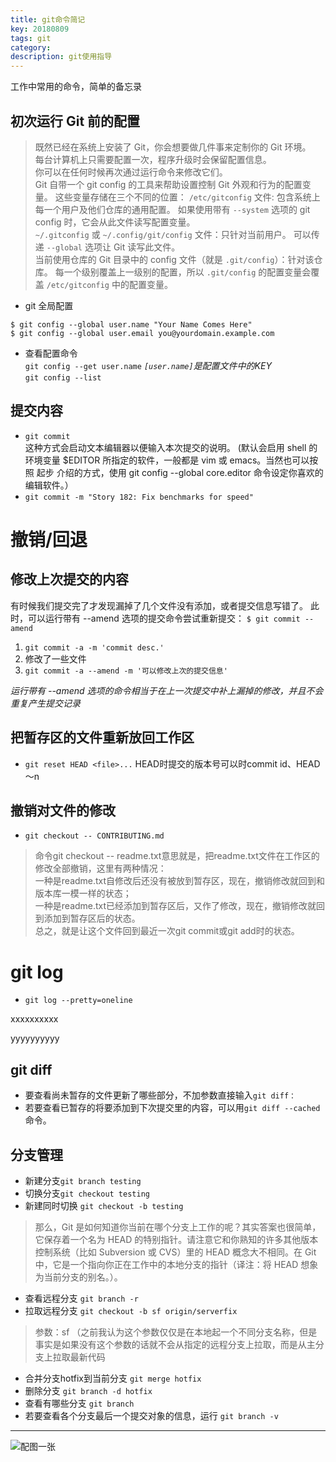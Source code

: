 ```yaml
---
title: git命令简记
key: 20180809
tags: git
category: 
description: git使用指导
---
```

工作中常用的命令，简单的备忘录
<!--more-->
## 初次运行 Git 前的配置
>既然已经在系统上安装了 Git，你会想要做几件事来定制你的 Git 环境。  
每台计算机上只需要配置一次，程序升级时会保留配置信息。  
你可以在任何时候再次通过运行命令来修改它们。  
Git 自带一个 git config 的工具来帮助设置控制 Git 外观和行为的配置变量。 这些变量存储在三个不同的位置：
`/etc/gitconfig` 文件: 包含系统上每一个用户及他们仓库的通用配置。 如果使用带有 `--system` 选项的 git config 时，它会从此文件读写配置变量。  
`~/.gitconfig` 或 `~/.config/git/config` 文件：只针对当前用户。 可以传递 `--global` 选项让 Git 读写此文件。  
当前使用仓库的 Git 目录中的 config 文件（就是 `.git/config`）：针对该仓库。
每一个级别覆盖上一级别的配置，所以 `.git/config` 的配置变量会覆盖 `/etc/gitconfig` 中的配置变量。

* git 全局配置
```
$ git config --global user.name "Your Name Comes Here"
$ git config --global user.email you@yourdomain.example.com
```

* 查看配置命令  
`git config --get user.name` *`[user.name]`是配置文件中的KEY*  
`git config --list`

## 提交内容
* ```git commit```  
这种方式会启动文本编辑器以便输入本次提交的说明。 (默认会启用 shell 的环境变量 $EDITOR 所指定的软件，一般都是 vim 或 emacs。当然也可以按照 起步 介绍的方式，使用 git config --global core.editor 命令设定你喜欢的编辑软件。）
* ```git commit -m "Story 182: Fix benchmarks for speed"```

# 撤销/回退
## 修改上次提交的内容
有时候我们提交完了才发现漏掉了几个文件没有添加，或者提交信息写错了。 此时，可以运行带有 --amend 选项的提交命令尝试重新提交：
```$ git commit --amend```
1. `git commit -a -m 'commit desc.'`
1. 修改了一些文件
1. `git commit -a --amend -m '可以修改上次的提交信息'`  

*运行带有 --amend 选项的命令相当于在上一次提交中补上漏掉的修改，并且不会重复产生提交记录*

## 把暂存区的文件重新放回工作区
* `git reset HEAD <file>...` HEAD时提交的版本号可以时commit id、HEAD～n

## 撤销对文件的修改
* `git checkout -- CONTRIBUTING.md`
>命令git checkout -- readme.txt意思就是，把readme.txt文件在工作区的修改全部撤销，这里有两种情况：  
一种是readme.txt自修改后还没有被放到暂存区，现在，撤销修改就回到和版本库一模一样的状态；  
一种是readme.txt已经添加到暂存区后，又作了修改，现在，撤销修改就回到添加到暂存区后的状态。  
总之，就是让这个文件回到最近一次git commit或git add时的状态。

# git log
* `git log --pretty=oneline`

xxxxxxxxxx

yyyyyyyyyy

## git diff
* 要查看尚未暂存的文件更新了哪些部分，不加参数直接输入`git diff：`  
* 若要查看已暂存的将要添加到下次提交里的内容，可以用` git diff --cached `命令。  

## 分支管理
* 新建分支`git branch testing`
* 切换分支`git checkout testing`
* 新建同时切换 `git checkout -b testing`  
>那么，Git 是如何知道你当前在哪个分支上工作的呢？其实答案也很简单，它保存着一个名为 HEAD 的特别指针。请注意它和你熟知的许多其他版本控制系统（比如 Subversion 或 CVS）里的 HEAD 概念大不相同。在 Git 中，它是一个指向你正在工作中的本地分支的指针（译注：将 HEAD 想象为当前分支的别名。）。  

* 查看远程分支 `git branch -r`
* 拉取远程分支 `git checkout -b sf origin/serverfix`   

>参数：sf （之前我认为这个参数仅仅是在本地起一个不同分支名称，但是事实是如果没有这个参数的话就不会从指定的远程分支上拉取，而是从主分支上拉取最新代码

* 合并分支hotfix到当前分支 `git merge hotfix`
* 删除分支 `git branch -d hotfix`
* 查看有哪些分支 `git branch`
* 若要查看各个分支最后一个提交对象的信息，运行 `git branch -v`
**********
![配图一张](/assets/images/posts/1_n0i87-8kprIemY3Gt0sNsg.jpeg)
